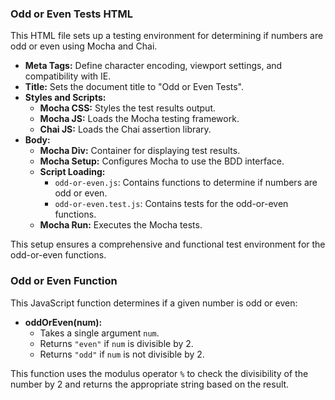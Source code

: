 ### Odd or Even Tests HTML

This HTML file sets up a testing environment for determining if numbers are odd or even using Mocha and Chai.

- **Meta Tags:** Define character encoding, viewport settings, and compatibility with IE.
- **Title:** Sets the document title to "Odd or Even Tests".
- **Styles and Scripts:**
  - **Mocha CSS:** Styles the test results output.
  - **Mocha JS:** Loads the Mocha testing framework.
  - **Chai JS:** Loads the Chai assertion library.
- **Body:**
  - **Mocha Div:** Container for displaying test results.
  - **Mocha Setup:** Configures Mocha to use the BDD interface.
  - **Script Loading:**
    - `odd-or-even.js`: Contains functions to determine if numbers are odd or even.
    - `odd-or-even.test.js`: Contains tests for the odd-or-even functions.
  - **Mocha Run:** Executes the Mocha tests.

This setup ensures a comprehensive and functional test environment for the odd-or-even functions.

### Odd or Even Function

This JavaScript function determines if a given number is odd or even:

- **oddOrEven(num):** 
  - Takes a single argument `num`.
  - Returns `"even"` if `num` is divisible by 2.
  - Returns `"odd"` if `num` is not divisible by 2.

This function uses the modulus operator `%` to check the divisibility of the number by 2 and returns the appropriate string based on the result.
